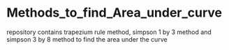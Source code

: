 # Methods_to_find_Area_under_curve
repository contains trapezium rule method, simpson 1 by 3 method and simpson 3 by 8 method to find the area under the curve
